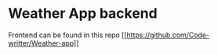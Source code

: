 # Weather App backend 

Frontend can be found in this repo [[https://github.com/Code-writter/Weather-app]]
